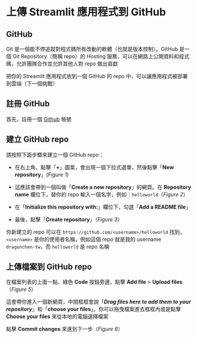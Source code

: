 # 上傳 Streamlit 應用程式到 GitHub

## GitHub

Git 是一個能不停追蹤對程式碼所有改動的軟體（也就是版本控制）。GitHub 是一個 Git Repository（簡稱 repo）的 Hosting 服務，可以在網路上公開資料和程式碼，允許團隊合作並允許其他人對 repo 做出貢獻

把你的 Streamlit 應用程式放到一個 GitHub 的 repo 中，可以讓應用程式被部署到雲端（下一個挑戰）

## 註冊 GitHub

首先，註冊一個 [Github](https://github.com/) 帳號

## 建立 GitHub repo
請按照下面步驟來建立一個 GitHub repo：
- 在右上角，點擊「**+**」圖案，會出現一個下拉式選單，然後點擊「**New repository**」(*Figure 1*)

- 這應該會帶到一個叫做「**Create a new repository**」的網頁。在 **Repository name** 欄位下，替你的 repo 輸入一個名字，例如：`helloworld`（*Figure 2*）

- 在「**Initialize this repository with:**」欄位下，勾選「**Add a README file**」

- 最後，點擊「**Create repository**」（*Figure 3*）

你新建立的 repo 可以在 `https://github.com/<username>/helloworld` 找到，`<username>` 是你的使用者名稱，例如這個 repo 就是我的 username `dragonchen-tw`，而 `helloworld` 是 repo 名稱

<!-- Below is the screenshot of the newly created repo (Figure 4): -->

## 上傳檔案到 GitHub repo

在檔案列表的上面一點、綠色 **Code** 按鈕旁邊，點擊 **Add file** > **Upload files**（*Figure 5*）

這會帶你進入一個新網頁，中間框框會說「***Drag files here to add them to your repository***」和「**choose your files**」。你可以拖曳檔案進去框框內或是點擊 **Choose your files** 來從本地的電腦選擇檔案

點擊 **Commit changes** 來進到下一步（*Figure 6*）